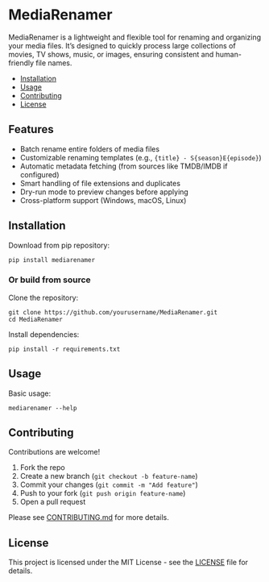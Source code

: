 # MediaRenamer  

MediaRenamer is a lightweight and flexible tool for renaming and organizing your media files. It’s designed to quickly process large collections of movies, TV shows, music, or images, ensuring consistent and human-friendly file names.

- [Installation](#installation)
- [Usage](#usage)
- [Contributing](#contributing)
- [License](#license)

## Features
- Batch rename entire folders of media files  
- Customizable renaming templates (e.g., `{title} - S{season}E{episode}`)  
- Automatic metadata fetching (from sources like TMDB/IMDB if configured)  
- Smart handling of file extensions and duplicates  
- Dry-run mode to preview changes before applying  
- Cross-platform support (Windows, macOS, Linux)

## Installation

Download from pip repository:
```
pip install mediarenamer
```
### Or build from source

Clone the repository:  
```
git clone https://github.com/yourusername/MediaRenamer.git
cd MediaRenamer
```
Install dependencies:
```
pip install -r requirements.txt
```

## Usage

Basic usage:
```
mediarenamer --help
```

## Contributing

Contributions are welcome!

1. Fork the repo
2. Create a new branch (`git checkout -b feature-name`)
3. Commit your changes (`git commit -m "Add feature"`)
4. Push to your fork (`git push origin feature-name`)
5. Open a pull request

Please see [CONTRIBUTING.md](CONTRIBUTING.md) for more details.

## License

This project is licensed under the MIT License - see the [LICENSE](LICENSE) file for details.